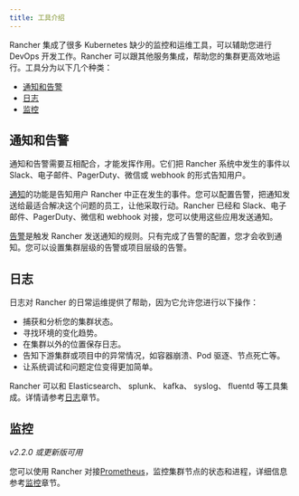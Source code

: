 ```yaml
---
title: 工具介绍
---
```


Rancher 集成了很多 Kubernetes 缺少的监控和运维工具，可以辅助您进行 DevOps 开发工作。Rancher 可以跟其他服务集成，帮助您的集群更高效地运行。工具分为以下几个种类：

<!-- TOC -->

- [通知和告警](#通知和告警)
- [日志](#日志)
- [监控](#监控)

<!-- /TOC -->

## 通知和告警

通知和告警需要互相配合，才能发挥作用。它们把 Rancher 系统中发生的事件以 Slack、电子邮件、PagerDuty、微信或 webhook 的形式告知用户。

[通知](/docs/rancher2/monitoring-alerting/2.0-2.4/notifiers/_index)的功能是告知用户 Rancher 中正在发生的事件。您可以配置告警，把通知发送给最适合解决这个问题的员工，让他采取行动。Rancher 已经和 Slack、电子邮件、PagerDuty、微信和 webhook 对接，您可以使用这些应用发送通知。

[告警](/docs/rancher2/monitoring-alerting/2.0-2.4/cluster-alerts/_index)是触发 Rancher 发送通知的规则。只有完成了告警的配置，您才会收到通知。您可以设置集群层级的告警或项目层级的告警。

## 日志

日志对 Rancher 的日常运维提供了帮助，因为它允许您进行以下操作：

- 捕获和分析您的集群状态。
- 寻找环境的变化趋势。
- 在集群以外的位置保存日志。
- 告知下游集群或项目中的异常情况，如容器崩溃、Pod 驱逐、节点死亡等。
- 让系统调试和问题定位变得更加简单。

Rancher 可以和 Elasticsearch、 splunk、 kafka、 syslog、 fluentd 等工具集成。详情请参考[日志](/docs/rancher2/logging/2.0.x-2.4.x/project-logging/_index)章节。

## 监控

_v2.2.0 或更新版可用_

您可以使用 Rancher 对接[Prometheus](https://prometheus.io/)，监控集群节点的状态和进程，详细信息参考[监控](/docs/rancher2/cluster-admin/tools/monitoring/_index)章节。
